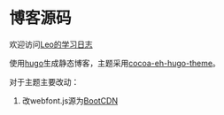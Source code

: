 博客源码
====

欢迎访问[Leo的学习日志](http://poacherbro.github.io/)

使用[hugo](https://gohugo.io/)生成静态博客，主题采用[cocoa-eh-hugo-theme](https://github.com/mtn/cocoa-eh-hugo-theme)。  

对于主题主要改动：  
1. 改webfont.js源为[BootCDN](https://www.bootcdn.cn/webfont/)  

